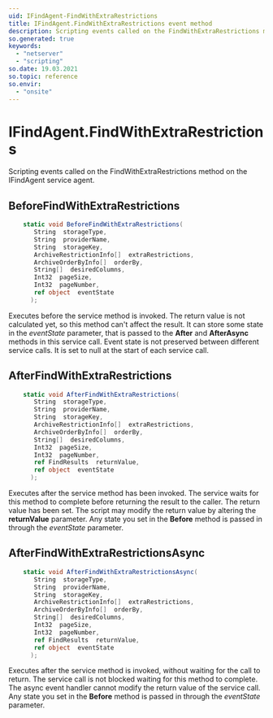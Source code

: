 ```yaml
---
uid: IFindAgent-FindWithExtraRestrictions
title: IFindAgent.FindWithExtraRestrictions event method
description: Scripting events called on the FindWithExtraRestrictions method on the IFindAgent service agent.
so.generated: true
keywords:
  - "netserver"
  - "scripting"
so.date: 19.03.2021
so.topic: reference
so.envir:
  - "onsite"
---
```

# IFindAgent.FindWithExtraRestrictions

Scripting events called on the <see cref='M:SuperOffice.CRM.Services.IFindAgent.FindWithExtraRestrictions'>FindWithExtraRestrictions</see> method on the <see cref='IFindAgent'>IFindAgent</see>  service agent.

## BeforeFindWithExtraRestrictions
```cs
    static void BeforeFindWithExtraRestrictions(
       String  storageType,
       String  providerName,
       String  storageKey,
       ArchiveRestrictionInfo[]  extraRestrictions,
       ArchiveOrderByInfo[]  orderBy,
       String[]  desiredColumns,
       Int32  pageSize,
       Int32  pageNumber,
       ref object  eventState
      );
```
Executes before the service method is invoked.
The return value is not calculated yet, so this method can't affect the result.
It can store some state in the *eventState* parameter, that is passed to the **After** and **AfterAsync** methods in this service call.
Event state is not preserved between different service calls. It is set to null at the start of each service call.
## AfterFindWithExtraRestrictions
```cs
    static void AfterFindWithExtraRestrictions(
       String  storageType,
       String  providerName,
       String  storageKey,
       ArchiveRestrictionInfo[]  extraRestrictions,
       ArchiveOrderByInfo[]  orderBy,
       String[]  desiredColumns,
       Int32  pageSize,
       Int32  pageNumber,
       ref FindResults  returnValue,
       ref object  eventState
      );
```
Executes after the service method has been invoked. The service waits for this method to complete before returning the result to the caller.
The return value has been set. The script may modify the return value by altering the **returnValue** parameter.
Any state you set in the **Before** method is passed in through the *eventState* parameter.
## AfterFindWithExtraRestrictionsAsync
```cs
    static void AfterFindWithExtraRestrictionsAsync(
       String  storageType,
       String  providerName,
       String  storageKey,
       ArchiveRestrictionInfo[]  extraRestrictions,
       ArchiveOrderByInfo[]  orderBy,
       String[]  desiredColumns,
       Int32  pageSize,
       Int32  pageNumber,
       ref FindResults  returnValue,
       ref object  eventState
      );
```
Executes after the service method is invoked, without waiting for the call to return.
The service call is not blocked waiting for this method to complete.
The async event handler cannot modify the return value of the service call.
Any state you set in the **Before** method is passed in through the *eventState* parameter.

